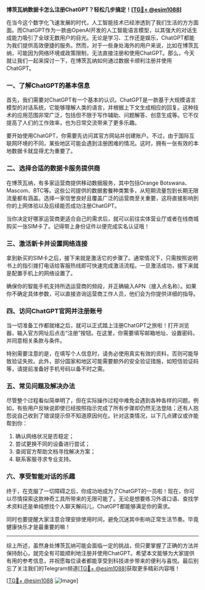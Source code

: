 **博茨瓦纳数据卡怎么注册ChatGPT？轻松几步搞定！[[TG💪+ @esim1088](https://t.me/s/esim1088)]**

在当今这个数字化飞速发展的时代，人工智能技术已经渗透到了我们生活的方方面面。而ChatGPT作为一款由OpenAI开发的人工智能语言模型，以其强大的对话生成能力吸引了全球无数用户的目光。无论是学习、工作还是娱乐，ChatGPT都能为我们提供高效便捷的服务。然而，对于一些身处海外的用户来说，比如在博茨瓦纳，可能因为网络环境或政策限制，无法直接注册和使用ChatGPT。那么，今天就让我们一起来探讨一下，在博茨瓦纳如何通过数据卡顺利注册并使用ChatGPT。

### 一、了解ChatGPT的基本信息

首先，我们需要对ChatGPT有一个基本的认识。ChatGPT是一款基于大规模语言模型的对话系统，它能够理解人类的语言，并根据上下文生成相应的回复。这种技术的应用范围非常广泛，包括但不限于写作辅助、问题解答、创意生成等。它不仅提高了人们的工作效率，也为日常交流带来了更多乐趣。

要开始使用ChatGPT，你需要先访问其官方网站并创建账户。不过，由于国际互联网环境的不同，某些地区可能会遇到注册困难的情况。这时，拥有一张有效的本地数据卡就显得尤为重要了。

### 二、选择合适的数据卡服务提供商

在博茨瓦纳，有多家运营商提供移动数据服务，其中包括Orange Botswana、Mascom、BTC等。这些公司提供的数据套餐种类繁多，从短期流量包到长期无限流量都有涵盖。选择一家信誉良好且覆盖广泛的运营商至关重要，这将直接影响到你的上网体验以及后续能否成功注册ChatGPT。

当你决定好哪家运营商更适合自己的需求后，就可以前往实体营业厅或者在线商城购买一张SIM卡了。记得带上身份证件以便完成实名认证哦！

### 三、激活新卡并设置网络连接

拿到新买的SIM卡之后，接下来就是激活它的步骤了。通常情况下，只需按照说明书上的指引拨打电话给客服热线即可快速完成激活流程。一旦激活成功，接下来就是配置手机上的网络设置了。

确保你的智能手机支持所选运营商的频段，并正确输入APN（接入点名称）。如果你不确定具体参数，可以直接咨询运营商工作人员，他们会为你提供详细的指导。

### 四、访问ChatGPT官网并注册账号

当一切准备工作都就绪之后，就可以正式踏上注册ChatGPT之旅啦！打开浏览器，输入官方网址后点击“注册”按钮。在这里，你需要填写邮箱地址、设置密码，并同意相关条款与条件。

特别需要注意的是，在填写个人信息时，请务必使用真实有效的资料，否则可能导致验证失败。此外，部分国家和地区可能需要额外的安全验证措施，如短信验证码等，请提前准备好手机号码以备不时之需。

### 五、常见问题及解决办法

尽管整个过程看似简单明了，但在实际操作过程中难免会遇到各种各样的问题。例如，有些用户反映说即使已经按照指示完成了所有步骤却仍然无法登陆；还有人抱怨说自己收到了错误提示但不知道原因何在。针对这类情况，以下几点建议或许能帮到你：

1. 确认网络状况是否稳定；
2. 尝试更换不同的设备进行尝试；
3. 查阅官方帮助文档寻找解决方案；
4. 联系客服寻求专业支持。

### 六、享受智能对话的乐趣

终于，在克服了一切障碍之后，你成功地成为了ChatGPT的一员啦！现在，你可以尽情探索这款神奇工具所带来的无限可能了。无论是想要练习外语口语、查找学术资料还是单纯想找个人聊天解闷儿，ChatGPT都能够满足你的需求。

同时也要提醒大家注意合理安排使用时间，避免沉迷其中影响正常生活节奏。毕竟健康快乐才是最重要的嘛！

---

综上所述，虽然身处博茨瓦纳可能会面临一定的挑战，但只要掌握了正确的方法并保持耐心，就完全有可能顺利地注册并使用ChatGPT。希望本文能够为大家提供有用的参考信息，并祝愿每位读者都能享受到科技进步带来的便利与喜悦。最后别忘了关注我们的Telegram频道[[TG💪+ @esim1088](https://t.me/s/esim1088)]获取更多精彩内容哦！

[[TG💪+ @esim1088](https://t.me/s/esim1088) ![Image](https://i.postimg.cc/4NQfJmqS/Snipaste-2025-05-13-00-14-12.png)]